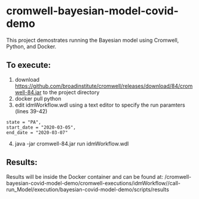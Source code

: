 # cromwell-bayesian-model-covid-demo

This project demostrates running the Bayesian model using Cromwell, Python, and Docker.

## To execute:
 
 1. download https://github.com/broadinstitute/cromwell/releases/download/84/cromwell-84.jar to the project directory
 2. docker pull python
 3. edit idmWorkflow.wdl using a text editor to specify the run paramters (lines 39-42)
~~~
state = "PA",
start_date = "2020-03-05",
end_date = "2020-03-07"
~~~
 4. java -jar cromwell-84.jar run idmWorkflow.wdl

## Results:

Results will be inside the Docker container and can be found at:
/cromwell-bayesian-covid-model-demo/cromwell-executions/idmWorkflow/<docker cotainer id>/call-run_Model/execution/bayesian-covid-model-demo/scripts/results

